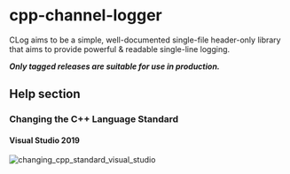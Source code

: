 # cpp-channel-logger
CLog aims to be a simple, well-documented single-file header-only library that aims to provide powerful &amp; readable single-line logging.

***Only tagged releases are suitable for use in production.***

## Help section
### Changing the C++ Language Standard
#### Visual Studio 2019
![changing_cpp_standard_visual_studio](https://user-images.githubusercontent.com/57489963/207133309-aba41b6f-c424-4411-a16a-a44827f3165c.png)
